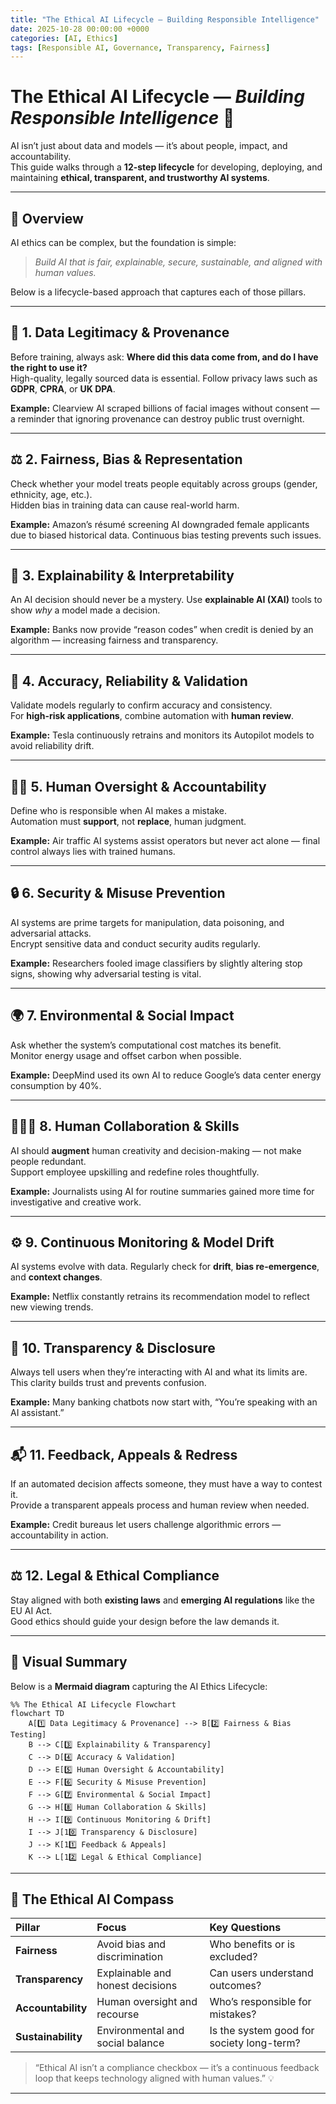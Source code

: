 ```yaml
---
title: "The Ethical AI Lifecycle — Building Responsible Intelligence"
date: 2025-10-28 00:00:00 +0000
categories: [AI, Ethics]
tags: [Responsible AI, Governance, Transparency, Fairness]
---
```


# The Ethical AI Lifecycle — *Building Responsible Intelligence* 🤖  

AI isn’t just about data and models — it’s about people, impact, and accountability.  
This guide walks through a **12-step lifecycle** for developing, deploying, and maintaining **ethical, transparent, and trustworthy AI systems**.  

---

## 🧭 Overview  

AI ethics can be complex, but the foundation is simple:  
> *Build AI that is fair, explainable, secure, sustainable, and aligned with human values.*

Below is a lifecycle-based approach that captures each of those pillars.

---

## 🌱 1. Data Legitimacy & Provenance  

Before training, always ask: **Where did this data come from, and do I have the right to use it?**  
High-quality, legally sourced data is essential. Follow privacy laws such as **GDPR**, **CPRA**, or **UK DPA**.  

**Example:** Clearview AI scraped billions of facial images without consent — a reminder that ignoring provenance can destroy public trust overnight.  

---

## ⚖️ 2. Fairness, Bias & Representation  

Check whether your model treats people equitably across groups (gender, ethnicity, age, etc.).  
Hidden bias in training data can cause real-world harm.  

**Example:** Amazon’s résumé screening AI downgraded female applicants due to biased historical data. Continuous bias testing prevents such issues.  

---

## 🧠 3. Explainability & Interpretability  

An AI decision should never be a mystery. Use **explainable AI (XAI)** tools to show *why* a model made a decision.  

**Example:** Banks now provide “reason codes” when credit is denied by an algorithm — increasing fairness and transparency.  

---

## 🧩 4. Accuracy, Reliability & Validation  

Validate models regularly to confirm accuracy and consistency.  
For **high-risk applications**, combine automation with **human review**.  

**Example:** Tesla continuously retrains and monitors its Autopilot models to avoid reliability drift.  

---

## 👩‍💻 5. Human Oversight & Accountability  

Define who is responsible when AI makes a mistake.  
Automation must **support**, not **replace**, human judgment.  

**Example:** Air traffic AI systems assist operators but never act alone — final control always lies with trained humans.  

---

## 🔒 6. Security & Misuse Prevention  

AI systems are prime targets for manipulation, data poisoning, and adversarial attacks.  
Encrypt sensitive data and conduct security audits regularly.  

**Example:** Researchers fooled image classifiers by slightly altering stop signs, showing why adversarial testing is vital.  

---

## 🌍 7. Environmental & Social Impact  

Ask whether the system’s computational cost matches its benefit.  
Monitor energy usage and offset carbon when possible.  

**Example:** DeepMind used its own AI to reduce Google’s data center energy consumption by 40%.  

---

## 🧑‍🤝‍🧑 8. Human Collaboration & Skills  

AI should **augment** human creativity and decision-making — not make people redundant.  
Support employee upskilling and redefine roles thoughtfully.  

**Example:** Journalists using AI for routine summaries gained more time for investigative and creative work.  

---

## ⚙️ 9. Continuous Monitoring & Model Drift  

AI systems evolve with data. Regularly check for **drift**, **bias re-emergence**, and **context changes**.  

**Example:** Netflix constantly retrains its recommendation model to reflect new viewing trends.  

---

## 📢 10. Transparency & Disclosure  

Always tell users when they’re interacting with AI and what its limits are.  
This clarity builds trust and prevents confusion.  

**Example:** Many banking chatbots now start with, “You’re speaking with an AI assistant.”  

---

## 📬 11. Feedback, Appeals & Redress  

If an automated decision affects someone, they must have a way to contest it.  
Provide a transparent appeals process and human review when needed.  

**Example:** Credit bureaus let users challenge algorithmic errors — accountability in action.  

---

## ⚖️ 12. Legal & Ethical Compliance  

Stay aligned with both **existing laws** and **emerging AI regulations** like the EU AI Act.  
Good ethics should guide your design before the law demands it.  

---

## 🧩 Visual Summary  

Below is a **Mermaid diagram** capturing the AI Ethics Lifecycle:  

```mermaid
%% The Ethical AI Lifecycle Flowchart
flowchart TD
    A[1️⃣ Data Legitimacy & Provenance] --> B[2️⃣ Fairness & Bias Testing]
    B --> C[3️⃣ Explainability & Transparency]
    C --> D[4️⃣ Accuracy & Validation]
    D --> E[5️⃣ Human Oversight & Accountability]
    E --> F[6️⃣ Security & Misuse Prevention]
    F --> G[7️⃣ Environmental & Social Impact]
    G --> H[8️⃣ Human Collaboration & Skills]
    H --> I[9️⃣ Continuous Monitoring & Drift]
    I --> J[10️⃣ Transparency & Disclosure]
    J --> K[11️⃣ Feedback & Appeals]
    K --> L[12️⃣ Legal & Ethical Compliance]
```

---

## 🧭 The Ethical AI Compass  

| Pillar | Focus | Key Questions |
|:--|:--|:--|
| **Fairness** | Avoid bias and discrimination | Who benefits or is excluded? |
| **Transparency** | Explainable and honest decisions | Can users understand outcomes? |
| **Accountability** | Human oversight and recourse | Who’s responsible for mistakes? |
| **Sustainability** | Environmental and social balance | Is the system good for society long-term? |

> “Ethical AI isn’t a compliance checkbox — it’s a continuous feedback loop that keeps technology aligned with human values.” 💡

---

<div id="giscus"></div>
<script src="https://giscus.app/client.js"
        data-repo="sto0ka/blog"
        data-repo-id="R_kgDONPl-yA"
        data-category="General"
        data-category-id="DIC_kwDONPl-yM4Cksi6"
        data-mapping="pathname"
        data-strict="1"
        data-reactions-enabled="1"
        data-emit-metadata="0"
        data-input-position="top"
        data-theme="noborder_gray"
        data-lang="en"
        crossorigin="anonymous"
        async>
</script>
